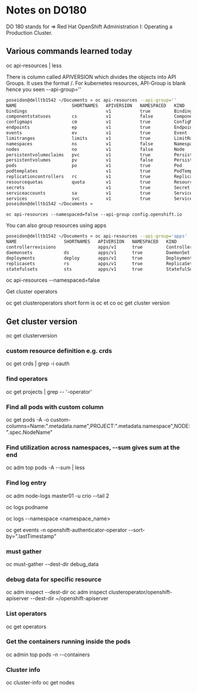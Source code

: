 # Notes on DO180
DO 180 stands for => Red Hat OpenShift Administration I: Operating a Production Cluster.

## Various commands learned today

oc api-resources | less

There is column called APIVERSION which divides the objects into API Groups. It uses the format
<API-Group>/<API-Version>. For kubernetes resources, API-Group is blank hence you seen --api-group=''

```bash
poseidon@delltb1542 ~/Documents » oc api-resources --api-group=''
NAME                     SHORTNAMES   APIVERSION   NAMESPACED   KIND
bindings                              v1           true         Binding
componentstatuses        cs           v1           false        ComponentStatus
configmaps               cm           v1           true         ConfigMap
endpoints                ep           v1           true         Endpoints
events                   ev           v1           true         Event
limitranges              limits       v1           true         LimitRange
namespaces               ns           v1           false        Namespace
nodes                    no           v1           false        Node
persistentvolumeclaims   pvc          v1           true         PersistentVolumeClaim
persistentvolumes        pv           v1           false        PersistentVolume
pods                     po           v1           true         Pod
podtemplates                          v1           true         PodTemplate
replicationcontrollers   rc           v1           true         ReplicationController
resourcequotas           quota        v1           true         ResourceQuota
secrets                               v1           true         Secret
serviceaccounts          sa           v1           true         ServiceAccount
services                 svc          v1           true         Service
poseidon@delltb1542 ~/Documents » 
```

`oc api-resources --namespaced=false --api-group config.openshift.io`

You can also group resources using apps

```bash
poseidon@delltb1542 ~/Documents » oc api-resources --api-group='apps'
NAME                  SHORTNAMES   APIVERSION   NAMESPACED   KIND
controllerrevisions                apps/v1      true         ControllerRevision
daemonsets            ds           apps/v1      true         DaemonSet
deployments           deploy       apps/v1      true         Deployment
replicasets           rs           apps/v1      true         ReplicaSet
statefulsets          sts          apps/v1      true         StatefulSet
```


oc api-resources --namespaced=false


Get cluster operators

oc get clusteroperators
short form is 
oc et co
oc get cluster version

## Get cluster version

oc get clusterversion

### custom resource definition e.g. crds

oc get crds | grep -i oauth

### find operators

oc get projects | grep -- '-operator'

### Find all pods with custom column

oc get pods -A -o custom-columns=Name:".metadata.name",PROJECT:".metadata.namespace",NODE:".spec.NodeName"

### Find utilization across namespaces, --sum gives sum at the end

oc adm top pods -A --sum | less

### Find log entry

oc adm node-logs master01 -u crio --tail 2

oc logs podname

oc logs --namespace <namespace_name> <nameofthepod>

oc get events -n openshift-authenticator-operator --sort-by=".lastTimestamp"


### must gather

oc must-gather --dest-dir debug_data

### debug data for specific resource

oc adm inspect <nameoftheresource> --dest-dir <nameoftheresource>
oc adm inspect clusteroperator/openshift-apiserver --dest-dir ~/openshift-apiserver

### List operators
oc get operators

### Get the containers running inside the pods
oc admin top pods <nameofthepod> -n <namespace> --containers

### Cluster info
oc cluster-info
oc get nodes
